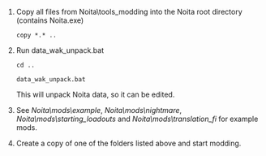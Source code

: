 1) Copy all files from Noita\tools_modding into the Noita root directory (contains Noita.exe)

    `copy *.* ..`
2) Run data_wak_unpack.bat

    `cd ..`

    `data_wak_unpack.bat`

    This will unpack Noita data, so it can be edited.

3) See _Noita\mods\example_, _Noita\mods\nightmare_, _Noita\mods\starting_loadouts_ and _Noita\mods\translation_fi_ for example mods.
4) Create a copy of one of the folders listed above and start modding.